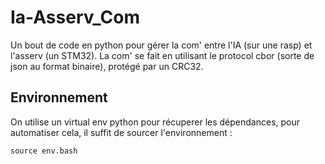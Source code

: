 # Ia-Asserv_Com

Un bout de code en python pour gérer la com' entre l'IA (sur une rasp) et l'asserv (un STM32).
La com' se fait en utilisant le protocol cbor (sorte de json au format binaire), protégé par un CRC32.

## Environnement 

On utilise un virtual env python pour récuperer les dépendances, pour automatiser cela, il suffit de sourcer l'environnement :

```
source env.bash 
```
